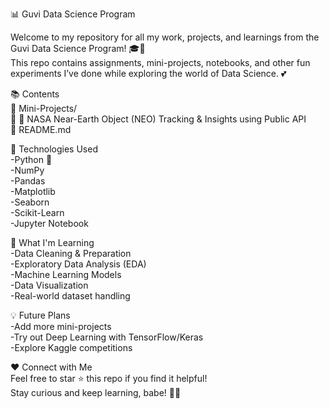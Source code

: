 📊 Guvi Data Science Program  
  
Welcome to my repository for all my work, projects, and learnings from the Guvi Data Science Program! 🎓🧠  
This repo contains assignments, mini-projects, notebooks, and other fun experiments I’ve done while exploring the world of Data Science. 💕  

📚 Contents  
📁 Mini-Projects/  
    📄 🚀 NASA Near-Earth Object (NEO) Tracking & Insights using Public API  
📄 README.md  
  
  
🚀 Technologies Used  
-Python 🐍  
-NumPy  
-Pandas      
-Matplotlib  
-Seaborn  
-Scikit-Learn  
-Jupyter Notebook  
  
🎯 What I'm Learning  
-Data Cleaning & Preparation  
-Exploratory Data Analysis (EDA)  
-Machine Learning Models  
-Data Visualization  
-Real-world dataset handling  
  
💡 Future Plans  
-Add more mini-projects  
-Try out Deep Learning with TensorFlow/Keras  
-Explore Kaggle competitions  
  
❤️ Connect with Me  
Feel free to star ⭐ this repo if you find it helpful!  
Stay curious and keep learning, babe! 🌸✨  
